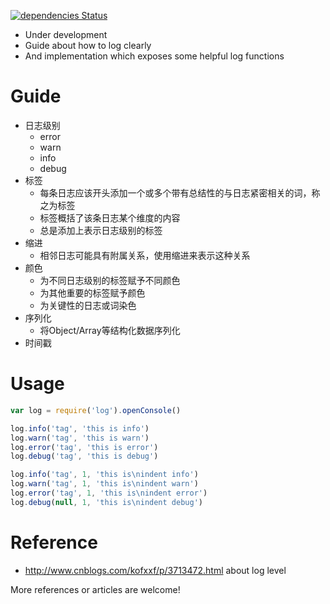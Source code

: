 [![dependencies Status](https://david-dm.org/valaxy/log/status.svg?style=flat-square)](https://david-dm.org/valaxy/log)

- Under development
- Guide about how to log clearly 
- And implementation which exposes some helpful log functions

# Guide
- 日志级别
  - error
  - warn
  - info
  - debug
- 标签
  - 每条日志应该开头添加一个或多个带有总结性的与日志紧密相关的词，称之为标签
  - 标签概括了该条日志某个维度的内容
  - 总是添加上表示日志级别的标签
- 缩进
  - 相邻日志可能具有附属关系，使用缩进来表示这种关系
- 颜色
  - 为不同日志级别的标签赋予不同颜色
  - 为其他重要的标签赋予颜色
  - 为关键性的日志或词染色
- 序列化
  - 将Object/Array等结构化数据序列化
- 时间戳


# Usage
```javascript
var log = require('log').openConsole()

log.info('tag', 'this is info')
log.warn('tag', 'this is warn')
log.error('tag', 'this is error')
log.debug('tag', 'this is debug')

log.info('tag', 1, 'this is\nindent info')
log.warn('tag', 1, 'this is\nindent warn')
log.error('tag', 1, 'this is\nindent error')
log.debug(null, 1, 'this is\nindent debug')

```

# Reference
- http://www.cnblogs.com/kofxxf/p/3713472.html about log level

More references or articles are welcome!
